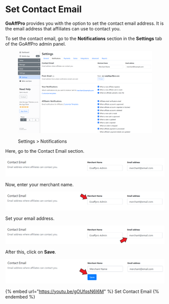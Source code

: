 # Set Contact Email

**GoAffPro** provides you with the option to set the contact email address. It is the email address that affiliates can use to contact you.&#x20;

To set the contact email, go to the **Notifications** section in the **Settings** tab of the GoAffPro admin panel.

<figure><img src="../.gitbook/assets/image (3656).png" alt=""><figcaption><p>Settings > Notifications</p></figcaption></figure>

Here, go to the Contact Email section.



![Contact Email](<../.gitbook/assets/Annotation 2020-04-28 111509 (2).png>)

Now, enter your merchant name.

![Enter your merchant name](<../.gitbook/assets/Annotation 2020-04-28 111509.png>)

Set your email address.

![Set your email address](<../.gitbook/assets/Annotation 2020-04-28 110304.png>)

After this, click on **Save**.

![](<../.gitbook/assets/Annotation 2020-04-28 110615.png>)

{% embed url="https://youtu.be/gOUfqsN6I6M" %}
Set Contact Email
{% endembed %}
